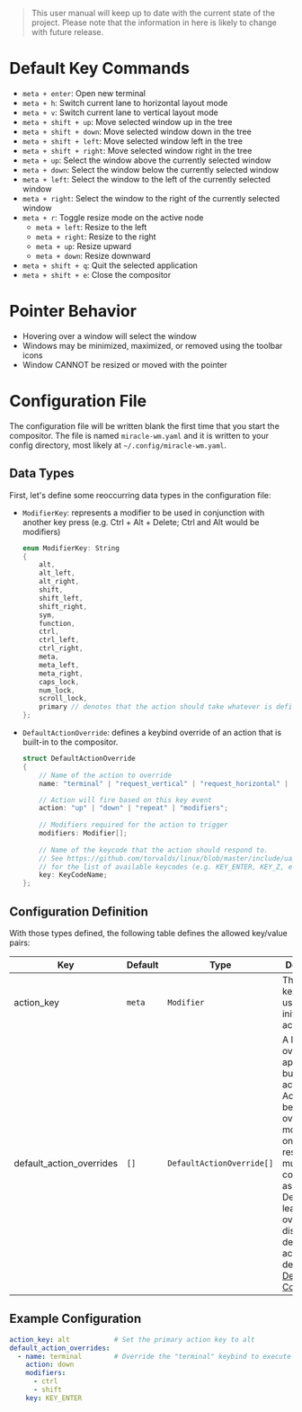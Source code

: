 > This user manual will keep up to date with the current state of the project.
> Please note that the information in here is likely to change with future release.

# Default Key Commands
- `meta + enter`: Open new terminal
- `meta + h`: Switch current lane to horizontal layout mode
- `meta + v`: Switch current lane to vertical layout mode
- `meta + shift + up`: Move selected window up in the tree
- `meta + shift + down`: Move selected window down in the tree
- `meta + shift + left`: Move selected window left in the tree
- `meta + shift + right`: Move selected window right in the tree
- `meta + up`: Select the window above the currently selected window
- `meta + down`: Select the window below the currently selected window
- `meta + left`: Select the window to the left of the currently selected window
- `meta + right`: Select the window to the right of the currently selected window
- `meta + r`: Toggle resize mode on the active node
  - `meta + left`: Resize to the left
  - `meta + right`: Resize to the right
  - `meta + up`: Resize upward
  - `meta + down`: Resize downward
- `meta + shift + q`: Quit the selected application
- `meta + shift + e`: Close the compositor

# Pointer Behavior
- Hovering over a window will select the window
- Windows may be minimized, maximized, or removed using the toolbar icons
- Window CANNOT be resized or moved with the pointer

# Configuration File
The configuration file will be written blank the first time that you start the compositor. The file is named `miracle-wm.yaml`
and it is written to your config directory, most likely at `~/.config/miracle-wm.yaml`.

## Data Types
First, let's define some reoccurring data types in the configuration file:

- `ModifierKey`: represents a modifier to be used in conjunction with another key press (e.g. Ctrl + Alt + Delete; Ctrl and Alt would be modifiers)

  ```c++
  enum ModifierKey: String
  {
      alt,
      alt_left,
      alt_right,
      shift,
      shift_left,
      shift_right,
      sym,
      function,
      ctrl,
      ctrl_left,
      ctrl_right,
      meta,
      meta_left,
      meta_right,
      caps_lock,
      num_lock,
      scroll_lock,
      primary // denotes that the action should take whatever is defined by the action_key
  };
  ```

- `DefaultActionOverride`: defines a keybind override of an action that is built-in to the compositor.
  ```c++
  struct DefaultActionOverride
  {
      // Name of the action to override
      name: "terminal" | "request_vertical" | "request_horizontal" | "toggle_resize" | "move_up" | "move_down" | "move_left" | "move_right" | "select_up" | "select_down" | "select_left" | "select_right" | "quit_active_window" | "quit_compositor";
  
      // Action will fire based on this key event
      action: "up" | "down" | "repeat" | "modifiers";
      
      // Modifiers required for the action to trigger
      modifiers: Modifier[];
      
      // Name of the keycode that the action should respond to.
      // See https://github.com/torvalds/linux/blob/master/include/uapi/linux/input-event-codes.h
      // for the list of available keycodes (e.g. KEY_ENTER, KEY_Z, etc.)
      key: KeyCodeName;
  };
  ```

## Configuration Definition
With those types defined, the following table defines the allowed key/value pairs:

| Key                      | Default | Type              | Description                                                                                                                                                                                                                                                            |
|--------------------------|---------|-------------------|------------------------------------------------------------------------------------------------------------------------------------------------------------------------------------------------------------------------------------------------------------------------|
| action_key               | `meta`    | `Modifier`          | The default key that is used to initate any action.                                                                                                                                                                                                                    |
| default_action_overrides | `[]`      | `DefaultActionOverride[]` | A list overrides to apply to built-in actions. Actions may be overridden more than once and will respond to multiple key combinations as a result. Defining at least one override disables the default action defined in [Default Key Commands](#default-key-commands) |


## Example Configuration
```yaml
action_key: alt           # Set the primary action key to alt
default_action_overrides:
  - name: terminal        # Override the "terminal" keybind to execute with "Ctrl + Shift + Enter"
    action: down
    modifiers:
      - ctrl
      - shift
    key: KEY_ENTER
```